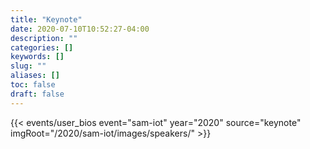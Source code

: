 ```yaml
---
title: "Keynote"
date: 2020-07-10T10:52:27-04:00
description: ""
categories: []
keywords: []
slug: ""
aliases: []
toc: false
draft: false
---
```


{{< events/user_bios event="sam-iot" year="2020" source="keynote" imgRoot="/2020/sam-iot/images/speakers/" >}}
